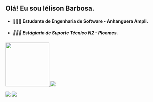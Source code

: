 ## Olá! Eu sou Iélison Barbosa.

- #### 👨🏾‍💻 Estudante de Engenharia de Software - Anhanguera Ampli.
- ##### 🧑🏾‍💻 Estágiario de Suporte Técnico N2 - Ploomes.


<div>
  <a href="linkedin.com/in/ielison"/>
  <img height="140em" src="https://github-readme-stats.vercel.app/api?username=ielison&show_icons=true&theme=radical"/>
  <img heignt="180em" src="https://github-readme-stats.vercel.app/api/top-langs/?username=ielison&layout=compact&theme=radical"/>
</div>

  <a href="https://www.linkedin.com/in/ielison" target="_blank"><img src="https://img.shields.io/badge/-LinkedIn-%230077B5?style=for-the-badge&logo=linkedin&logoColor=white" target="_blank"></a>
          <a href="https://github.com/ielison"><img src="https://img.shields.io/badge/GitHub-100000?style=for-the-badge&logo=github&logoColor=white"></a>

